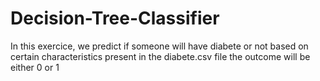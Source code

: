 # Decision-Tree-Classifier
In this exercice, we predict if someone will have diabete or not based on certain characteristics present in the diabete.csv file
the outcome will be either 0 or 1
